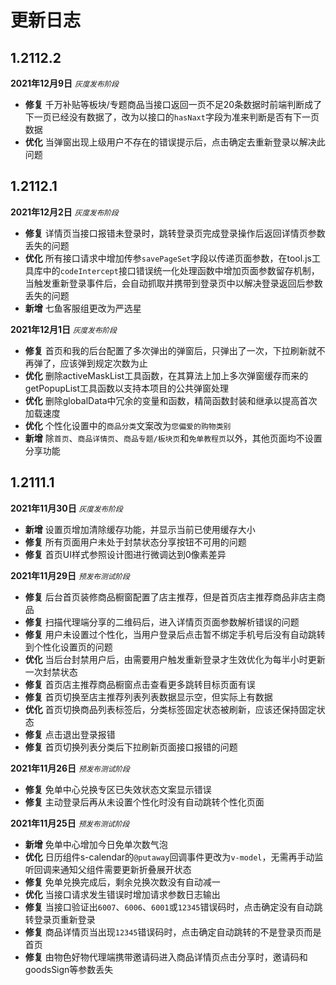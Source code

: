 # 更新日志

## 1.2112.2

**2021年12月9日** <small>*灰度发布阶段*</small>

+ **修复** 千万补贴等板块/专题商品当接口返回一页不足20条数据时前端判断成了下一页已经没有数据了，改为以接口的`hasNaxt`字段为准来判断是否有下一页数据
+ **优化** 当弹窗出现上级用户不存在的错误提示后，点击确定去重新登录以解决此问题

## 1.2112.1

**2021年12月2日** <small>*灰度发布阶段*</small>

+ **修复** 详情页当接口报错未登录时，跳转登录页完成登录操作后返回详情页参数丢失的问题
+ **优化** 所有接口请求中增加传参`savePageSet`字段以传递页面参数，在tool.js工具库中的`codeIntercept`接口错误统一化处理函数中增加页面参数留存机制，当触发重新登录事件后，会自动抓取并携带到登录页中以解决登录返回后参数丢失的问题
+ **新增** 七鱼客服组更改为严选星

**2021年12月1日** <small>*灰度发布阶段*</small>

+ **修复** 首页和我的后台配置了多次弹出的弹窗后，只弹出了一次，下拉刷新就不再弹了，应该弹到规定次数为止
+ **优化** 删除activeMaskList工具函数，在其算法上加上多次弹窗缓存而来的getPopupList工具函数以支持本项目的公共弹窗处理
+ **优化** 删除globalData中冗余的变量和函数，精简函数封装和继承以提高首次加载速度
+ **优化** 个性化设置中的`商品分类`文案改为`您偏爱的购物类别`
+ **新增** 除`首页`、`商品详情页`、`商品专题/板块页`和`免单教程页`以外，其他页面均不设置分享功能

## 1.2111.1

**2021年11月30日** <small>*灰度发布阶段*</small>

+ **新增** 设置页增加清除缓存功能，并显示当前已使用缓存大小
+ **修复** 所有页面用户未处于封禁状态分享按钮不可用的问题
+ **修复** 首页UI样式参照设计图进行微调达到0像素差异

**2021年11月29日** <small>*预发布测试阶段*</small>

+ **修复** 后台首页装修商品橱窗配置了店主推荐，但是首页店主推荐商品非店主商品
+ **修复** 扫描代理端分享的二维码后，进入详情页页面参数解析错误的问题
+ **修复** 用户未设置过个性化，当用户登录后点击暂不绑定手机号后没有自动跳转到个性化设置页的问题
+ **优化** 当后台封禁用户后，由需要用户触发重新登录才生效优化为每半小时更新一次封禁状态
+ **修复** 首页店主推荐商品橱窗点击查看更多跳转目标页面有误
+ **修复** 首页切换至店主推荐列表列表数据显示空，但实际上有数据
+ **优化** 首页切换商品列表标签后，分类标签固定状态被刷新，应该还保持固定状态
+ **修复** 点击退出登录报错
+ **修复** 首页切换列表分类后下拉刷新页面接口报错的问题

**2021年11月26日** <small>*预发布测试阶段*</small>

+ **修复** 免单中心兑换专区已失效状态文案显示错误
+ **修复** 主动登录后再从未设置个性化时没有自动跳转个性化页面

**2021年11月25日** <small>*预发布测试阶段*</small>

+ **新增** 免单中心增加今日免单次数气泡
+ **优化** 日历组件s-calendar的`@putaway`回调事件更改为`v-model`，无需再手动监听回调来通知父组件需要更新折叠展开状态
+ **修复** 免单兑换完成后，剩余兑换次数没有自动减一
+ **优化** 当接口请求发生错误时增加请求参数日志输出
+ **修复** 当接口验证出`6007`、`6006`、`6001`或`12345`错误码时，点击确定没有自动跳转登录页重新登录
+ **修复** 商品详情页当出现`12345`错误码时，点击确定自动跳转的不是登录页而是首页
+ **修复** 由物色好物代理端携带邀请码进入商品详情页点击分享时，邀请码和goodsSign等参数丢失